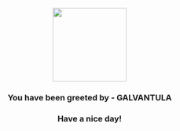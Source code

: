 <p align="center">
            <img src="https://raw.githubusercontent.com/PokeAPI/sprites/master/sprites/pokemon/596.png" width="150" height="150">
          </p>
          <h3 align="center">You have been greeted by - <b>GALVANTULA</b></h3>
          <h3 align="center">Have a nice day!</h3>
